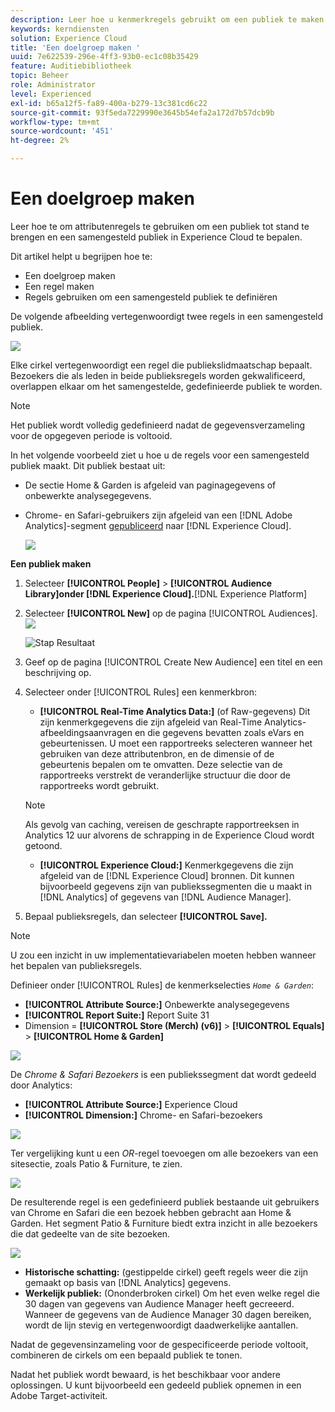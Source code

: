 ```yaml
---
description: Leer hoe u kenmerkregels gebruikt om een publiek te maken en een samengesteld publiek in Adobe Experience Cloud te definiëren.
keywords: kerndiensten
solution: Experience Cloud
title: 'Een doelgroep maken '
uuid: 7e622539-296e-4ff3-93b0-ec1c08b35429
feature: Auditiebibliotheek
topic: Beheer
role: Administrator
level: Experienced
exl-id: b65a12f5-fa89-400a-b279-13c381cd6c22
source-git-commit: 93f5eda7229990e3645b54efa2a172d7b57dcb9b
workflow-type: tm+mt
source-wordcount: '451'
ht-degree: 2%

---
```


# Een doelgroep maken

Leer hoe te om attributenregels te gebruiken om een publiek tot stand te brengen en een samengesteld publiek in Experience Cloud te bepalen.

Dit artikel helpt u begrijpen hoe te:

* Een doelgroep maken
* Een regel maken
* Regels gebruiken om een samengesteld publiek te definiëren

De volgende afbeelding vertegenwoordigt twee regels in een samengesteld publiek.

![](assets/audience_sharing.png)

Elke cirkel vertegenwoordigt een regel die publiekslidmaatschap bepaalt. Bezoekers die als leden in beide publieksregels worden gekwalificeerd, overlappen elkaar om het samengestelde, gedefinieerde publiek te worden.

>[!NOTE]
>
>Het publiek wordt volledig gedefinieerd nadat de gegevensverzameling voor de opgegeven periode is voltooid.

In het volgende voorbeeld ziet u hoe u de regels voor een samengesteld publiek maakt. Dit publiek bestaat uit:

* De sectie Home &amp; Garden is afgeleid van paginagegevens of onbewerkte analysegegevens.
* Chrome- en Safari-gebruikers zijn afgeleid van een [!DNL Adobe Analytics]-segment [gepubliceerd](audience-library.md#task_32FEEFE0B32E4E388CD4D892D727282A) naar [!DNL Experience Cloud].

   ![](assets/audience_create.png)

**Een publiek maken**

1. Selecteer **[!UICONTROL People]** > **[!UICONTROL Audience Library]onder [!DNL Experience Cloud].**[!DNL Experience Platform]
1. Selecteer **[!UICONTROL New]** op de pagina [!UICONTROL Audiences]. ![](assets/add_icon_small.png)

   ![Stap Resultaat](assets/audience_create_new.png)

1. Geef op de pagina [!UICONTROL Create New Audience] een titel en een beschrijving op.
1. Selecteer onder [!UICONTROL Rules] een kenmerkbron:

   * **[!UICONTROL Real-Time Analytics Data:]** (of Raw-gegevens) Dit zijn kenmerkgegevens die zijn afgeleid van Real-Time Analytics-afbeeldingsaanvragen en die gegevens bevatten zoals eVars en gebeurtenissen. U moet een rapportreeks selecteren wanneer het gebruiken van deze attributenbron, en de dimensie of de gebeurtenis bepalen om te omvatten. Deze selectie van de rapportreeks verstrekt de veranderlijke structuur die door de rapportreeks wordt gebruikt.
   >[!NOTE]
   >
   >Als gevolg van caching, vereisen de geschrapte rapportreeksen in Analytics 12 uur alvorens de schrapping in de Experience Cloud wordt getoond.

   * **[!UICONTROL Experience Cloud:]** Kenmerkgegevens die zijn afgeleid van de  [!DNL Experience Cloud] bronnen. Dit kunnen bijvoorbeeld gegevens zijn van publiekssegmenten die u maakt in [!DNL Analytics] of gegevens van [!DNL Audience Manager].

1. Bepaal publieksregels, dan selecteer **[!UICONTROL Save].**

>[!NOTE]
>
>U zou een inzicht in uw implementatievariabelen moeten hebben wanneer het bepalen van publieksregels.

Definieer onder [!UICONTROL Rules] de kenmerkselecties *`Home & Garden`*:

* **[!UICONTROL Attribute Source:]** Onbewerkte analysegegevens
* **[!UICONTROL Report Suite:]** Report Suite 31
* Dimension = **[!UICONTROL Store (Merch) (v6)]** > **[!UICONTROL Equals]** > **[!UICONTROL Home & Garden]**

![](assets/home_garden.png)

De *Chrome &amp; Safari Bezoekers* is een publiekssegment dat wordt gedeeld door Analytics:

* **[!UICONTROL Attribute Source:]** Experience Cloud
* **[!UICONTROL Dimension:]** Chrome- en Safari-bezoekers

![](assets/chrome_safari.png)

Ter vergelijking kunt u een *OR*-regel toevoegen om alle bezoekers van een sitesectie, zoals Patio &amp; Furniture, te zien.

![](assets/audiences_rule_patio.png)

De resulterende regel is een gedefinieerd publiek bestaande uit gebruikers van Chrome en Safari die een bezoek hebben gebracht aan Home &amp; Garden. Het segment Patio &amp; Furniture biedt extra inzicht in alle bezoekers die dat gedeelte van de site bezoeken.

![](assets/defined_audience.png)

* **Historische schatting:** (gestippelde cirkel) geeft regels weer die zijn gemaakt op basis van  [!DNL Analytics] gegevens.
* **Werkelijk publiek:** (Ononderbroken cirkel) Om het even welke regel die 30 dagen van gegevens van Audience Manager heeft gecreeerd. Wanneer de gegevens van de Audience Manager 30 dagen bereiken, wordt de lijn stevig en vertegenwoordigt daadwerkelijke aantallen.

Nadat de gegevensinzameling voor de gespecificeerde periode voltooit, combineren de cirkels om een bepaald publiek te tonen.

Nadat het publiek wordt bewaard, is het beschikbaar voor andere oplossingen. U kunt bijvoorbeeld een gedeeld publiek opnemen in een Adobe Target-activiteit.
